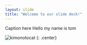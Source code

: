 ```yaml
---
layout: slide
title: "Welcome to our slide deck!"
---
```


Caption here
Hello my name is tom

![kimonotocat](https://octodex.github.com/images/kimonotocat.png)
{: .center}
